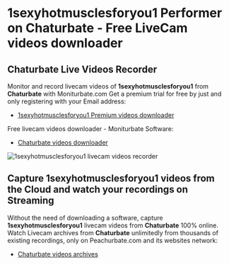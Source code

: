 # 1sexyhotmusclesforyou1 Performer on Chaturbate - Free LiveCam videos downloader

## Chaturbate Live Videos Recorder

Monitor and record livecam videos of **1sexyhotmusclesforyou1** from **Chaturbate** with Moniturbate.com
Get a premium trial for free by just and only registering with your Email address:
* [1sexyhotmusclesforyou1 Premium videos downloader](https://moniturbate.com/request-demo-licence-key.html)

Free livecam videos downloader - Moniturbate Software:
* [Chaturbate videos downloader](https://moniturbate.com/moniturbate-download-software.html)

![1sexyhotmusclesforyou1 livecam videos recorder](https://peachurnet.com/templates/moniturbate-software.png)


## Capture 1sexyhotmusclesforyou1 videos from the Cloud and watch your recordings on Streaming

Without the need of downloading a software, capture **1sexyhotmusclesforyou1** livecam videos from **Chaturbate** 100% online.
Watch Livecam archives from **Chaturbate** unlimitedly from thousands of existing recordings, only on Peachurbate.com and its websites network:
* [Chaturbate videos archives](https://peachurnet.com/)